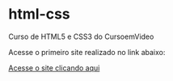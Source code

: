 # html-css
 Curso de HTML5 e CSS3 do CursoemVideo

<p>Acesse o primeiro site realizado no link abaixo:</p>
<a href="https://jpdelpintor.github.io/html-css/desafios/d010-prof/android.html" target="_blank">Acesse o site clicando aqui</a>